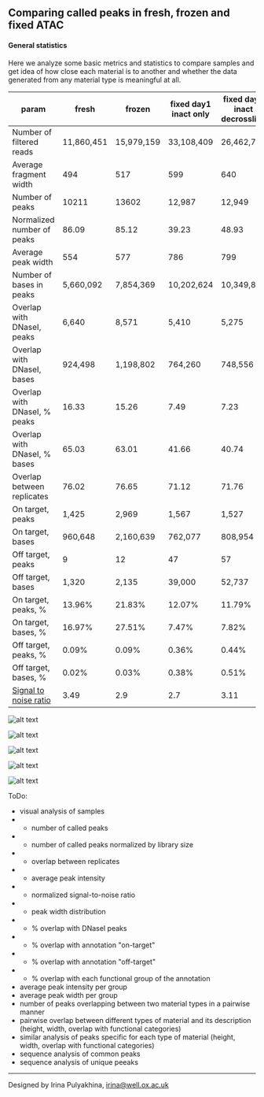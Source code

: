 Comparing called peaks in fresh, frozen and fixed ATAC
----------------------------------

#### General statistics

Here we analyze some basic metrics and statistics to compare samples and get
idea of how close each material is to another and whether the data generated
from any material type is meaningful at all.

|  param  | fresh | frozen | fixed day1 inact only | fixed day1 inact decrosslink | fixed day3 inact decrosslink | fixed day7 inact decrosslink |
| ---------------------------- | ---------- | ---------- | ---------- | ---------- | ---------- | ---------- |
| Number of filtered reads     | 11,860,451 | 15,979,159 | 33,108,409 | 26,462,788 | 36,800,607 | 49,502,051 |
| Average fragment width       | 494 | 517 | 599 | 640 | 376 | 381 |
| Number of peaks              | 10211 | 13602 | 12,987 | 12,949 | 2,043 | 945 |
| Normalized number of peaks   | 86.09 | 85.12 | 39.23 | 48.93 | 5.55 | 1.91 |
| Average peak width           | 554 | 577 | 786 | 799 | 669 | 672 |
| Number of bases in peaks     | 5,660,092 | 7,854,369 | 10,202,624 | 10,349,877 | 1,366,587 | 635,152 |
| Overlap with DNaseI, peaks   | 6,640 | 8,571 | 5,410 | 5,275 | 974 | 69 |
| Overlap with DNaseI, bases   | 924,498 | 1,198,802 | 764,260 | 748,556 | 130,493 | 9,271 |
| Overlap with DNaseI, % peaks | 16.33 | 15.26 | 7.49 | 7.23 | 9.55 | 1.46 |
| Overlap with DNaseI, % bases | 65.03 | 63.01 | 41.66 | 40.74 | 47.67 | 7.3 |
| Overlap between replicates   | 76.02 | 76.65 | 71.12 | 71.76 | 48.09 | 35.05 |
| On target, peaks             | 1,425 | 2,969 | 1,567 | 1,527 | 350 | 420 |
| On target, bases             | 960,648 | 2,160,639 | 762,077 | 808,954 | 99,956 | 66,124 |
| Off target, peaks            | 9 | 12 | 47 | 57 | 331 | 465 |
| Off target, bases            | 1,320 | 2,135 | 39,000 | 52,737 | 182,924 | 222,286 |
| On target, peaks, %          | 13.96% | 21.83% | 12.07% | 11.79% | 17.13% | 44.44% |
| On target, bases, %          | 16.97% | 27.51% | 7.47% | 7.82% | 7.31% | 10.41% |
| Off target, peaks, %         | 0.09% | 0.09% | 0.36% | 0.44% | 16.2% | 49.21% |
| Off target, bases, %         | 0.02% | 0.03% | 0.38% | 0.51% | 13.39% | 35% |
| [Signal to noise ratio](https://raw.githubusercontent.com/jknightlab/ATACseq_pipeline/master/Core_manuscript/FSeq_compare_samples/s2n_calculations.txt)  | 3.49  | 2.9   | 2.7   | 3.11  | 4.74   | 2.95|

![alt text](https://github.com/jknightlab/ATACseq_pipeline/blob/master/Core_manuscript/FSeq_compare_samples/peak_width_distr.png)

![alt text](https://github.com/jknightlab/ATACseq_pipeline/blob/master/Core_manuscript/FSeq_compare_samples/peak_intensity.png)

![alt text](https://github.com/jknightlab/ATACseq_pipeline/blob/master/Core_manuscript/FSeq_compare_samples/overlap_between_types.png)

![alt text](https://github.com/jknightlab/ATACseq_pipeline/blob/master/Core_manuscript/FSeq_compare_samples/overlap_of_types_with_annotation.png)

![alt text](https://github.com/jknightlab/ATACseq_pipeline/blob/master/Core_manuscript/FSeq_compare_samples/on-off_target.png)





ToDo:

- visual analysis of samples
- + number of called peaks
- + number of called peaks normalized by library size
- + overlap between replicates
- + average peak intensity
- + normalized signal-to-noise ratio
- + peak width distribution
- + % overlap with DNaseI peaks
- + % overlap with annotation "on-target"
- + % overlap with annotation "off-target"
- + % overlap with each functional group of the annotation
- average peak intensity per group
- average peak width per group
- number of peaks overlapping between two material types in a pairwise manner
- pairwise overlap between different types of material and its description (height, width, overlap with functional categories)
- similar analysis of peaks specific for each type of material (height, width, overlap with functional categories)
- sequence analysis of common peaks
- sequence analysis of unique peeaks

-------------------------
Designed by Irina Pulyakhina, irina@well.ox.ac.uk
